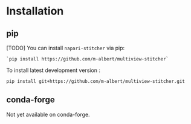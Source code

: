 # Installation

## pip

[TODO] You can install `napari-stitcher` via pip:

    `pip install https://github.com/m-albert/multiview-stitcher`

To install latest development version :

    pip install git+https://github.com/m-albert/multiview-stitcher.git

## conda-forge

Not yet available on conda-forge.
